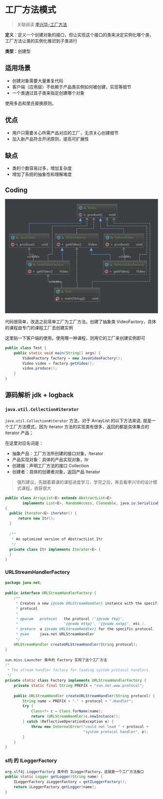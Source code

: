 # 工厂方法模式

> 关联阅读 [李兴华-工厂方法](/design_pattern/07_factory_method/factory_method.md)

**定义**：定义一个创建对象的接口，但让实现这个接口的类来决定实例化哪个类，
工厂方法让类的实例化推迟到子类进行

**类型**：创建型

## 适用场景

* 创建对象需要大量重复代码
* 客户端（应用层）不依赖于产品类实例如何被创建，实现等细节
* 一个类通过其子类来指定创建哪个对象

使用多态和里氏替换原则。

## 优点

* 用户只需要关心所需产品对应的工厂，无须关心创建细节
* 加入新产品符合开闭原则，提高可扩展性

## 缺点

* 类的个数容易过多，增加复杂度
* 增加了系统的抽象性和理解难度

## Coding

![](./assets/markdown-img-paste-20180828232609685.png)

代码很简单，改造之前简单工厂为工厂方法。创建了抽象类 VideoFactory，具体的课程由专门的课程工厂去创建实例

这里贴一下客户端的使用，使用哪一种课程，则用它的工厂来创建实例即可

```java
public class Test {
    public static void main(String[] args) {
        VideoFactory factory = new JavaVideoFactory();
        Video video = factory.getVideo();
        video.produce();
    }
}
```

## 源码解析 jdk + logback

### `java.util.Collection#iterator`

`java.util.Collection#iterator`  方法，对于 ArrayList 的以下方法来说.
就是一个工厂方法模式，因为 iterator 方法的实现类有很多，返回的都是具体集合的 iterator 产品；

在这里对应名词是：

* 抽象产品：工厂方法所创建的接口对象，Iterator
* 产品实现对象：具体的产品实现对象，Itr
* 创建器：声明工厂方法的接口 Collection
* 创建者：具体的创建者对象，返回产品 Iterator

> 强烈建议，先跟着慕课的课程进度学习，学完之后，再去看李兴华的设计模式课程，收获很大

```java
public class ArrayList<E> extends AbstractList<E>
        implements List<E>, RandomAccess, Cloneable, java.io.Serializable
{
  public Iterator<E> iterator() {
      return new Itr();
  }

  /**
   * An optimized version of AbstractList.Itr
   */
  private class Itr implements Iterator<E> {
  }
}
```

### URLStreamHandlerFactory

```java
package java.net;

public interface URLStreamHandlerFactory {
    /**
     * Creates a new {@code URLStreamHandler} instance with the specified
     * protocol.
     *
     * @param   protocol   the protocol ("{@code ftp}",
     *                     "{@code http}", "{@code nntp}", etc.).
     * @return  a {@code URLStreamHandler} for the specific protocol.
     * @see     java.net.URLStreamHandler
     */
    URLStreamHandler createURLStreamHandler(String protocol);
}

sun.misc.Launcher 类中的 Factory 实现了这个工厂方法
/*
 * The stream handler factory for loading system protocol handlers.
 */
private static class Factory implements URLStreamHandlerFactory {
    private static final String PREFIX = "sun.net.www.protocol";

    public URLStreamHandler createURLStreamHandler(String protocol) {
        String name = PREFIX + "." + protocol + ".Handler";
        try {
            Class<?> c = Class.forName(name);
            return (URLStreamHandler)c.newInstance();
        } catch (ReflectiveOperationException e) {
            throw new InternalError("could not load " + protocol +
                                    "system protocol handler", e);
        }
    }
}
```

### slfj 的 ILoggerFactory

```java
org.slf4j.LoggerFactory 类中的 ILoggerFactory，这就是一个工厂方法接口
public static Logger getLogger(String name) {
    ILoggerFactory iLoggerFactory = getILoggerFactory();
    return iLoggerFactory.getLogger(name);
}
```
